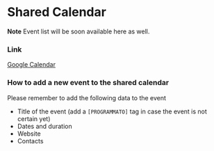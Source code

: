# Shared Calendar

**Note**
Event list will be soon available here as well.

### Link
[Google Calendar](https://calendar.google.com/calendar?cid=ZTc3MGhrMjlhbHFkMm5rN2FqMWQyZWNvaDBAZ3JvdXAuY2FsZW5kYXIuZ29vZ2xlLmNvbQ)

### How to add a new event to the shared calendar
Please remember to add the following data to the event
- Title of the event (add a `[PROGRAMMATO]` tag in case the event is not certain yet)
- Dates and duration
- Website
- Contacts
